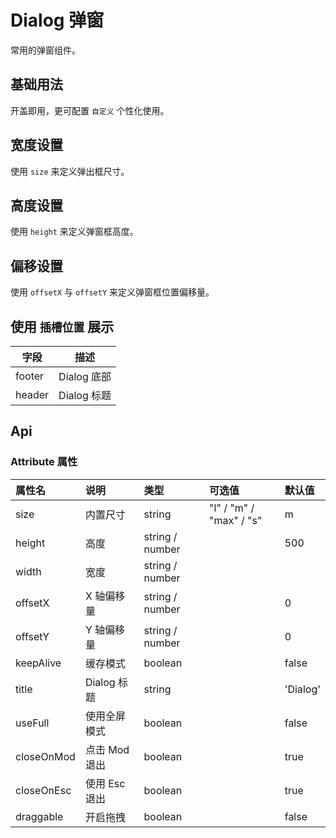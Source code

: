 # Dialog 弹窗

常用的弹窗组件。

## 基础用法

开盖即用，更可配置 `自定义` 个性化使用。

<demo src="./base.vue" ></demo>

## 宽度设置

使用 `size` 来定义弹出框尺寸。

<demo src="./size.vue"  ></demo>

## 高度设置

使用 `height` 来定义弹窗框高度。

<demo src="./height.vue"  ></demo>

## 偏移设置

使用 `offsetX` 与 `offsetY` 来定义弹窗框位置偏移量。

<demo src="./offset.vue"  ></demo>

## 使用 `插槽位置` 展示

| 字段   | 描述        |
| ------ | ----------- |
| footer | Dialog 底部 |
| header | Dialog 标题 |

## Api

### Attribute 属性

| 属性名     | 说明          | 类型            | 可选值                  | 默认值   |
| :--------- | :------------ | :-------------- | :---------------------- | :------- |
| size       | 内置尺寸      | string          | "l" / "m" / "max" / "s" | m        |
| height     | 高度          | string / number |                         | 500      |
| width      | 宽度          | string / number |                         |          |
| offsetX    | X 轴偏移量    | string / number |                         | 0        |
| offsetY    | Y 轴偏移量    | string / number |                         | 0        |
| keepAlive  | 缓存模式      | boolean         |                         | false    |
| title      | Dialog 标题   | string          |                         | 'Dialog' |
| useFull    | 使用全屏模式  | boolean         |                         | false    |
| closeOnMod | 点击 Mod 退出 | boolean         |                         | true     |
| closeOnEsc | 使用 Esc 退出 | boolean         |                         | true     |
| draggable  | 开启拖拽      | boolean         |                         | false    |
